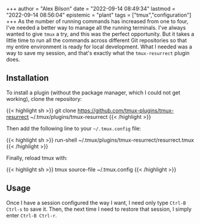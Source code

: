 +++
author = "Alex Bilson"
date = "2022-09-14 08:49:34"
lastmod = "2022-09-14 08:56:04"
epistemic = "plant"
tags = ["tmux","configuration"]
+++
As the number of running commands has increased from one to four, I've needed a better way to manage all the running terminals. I've always wanted to give `tmux` a try, and this was the perfect opportunity. But it takes a little time to run all the commands across different Git repositories so that my entire environment is ready for local development. What I needed was a way to save my session, and that's exactly what the `tmux-resurrect` plugin does.

## Installation

To install a plugin (without the package manager, which I could not get working), clone the repository:

{{< highlight sh >}}
git clone https://github.com/tmux-plugins/tmux-resurrect ~/.tmux/plugins/tmux-resurrect
{{< /highlight >}}

Then add the following line to your `~/.tmux.config` file:

{{< highlight sh >}}
run-shell ~/.tmux/plugins/tmux-resurrect/resurrect.tmux
{{< /highlight >}}

Finally, reload tmux with:

{{< highlight sh >}}
tmux source-file ~/.tmux.config
{{< /highlight >}}

## Usage

Once I have a session configured the way I want, I need only type `Ctrl-B Ctrl-s` to save it. Then, the next time I need to restore that session, I simply enter `Ctrl-B Ctrl-r`.
